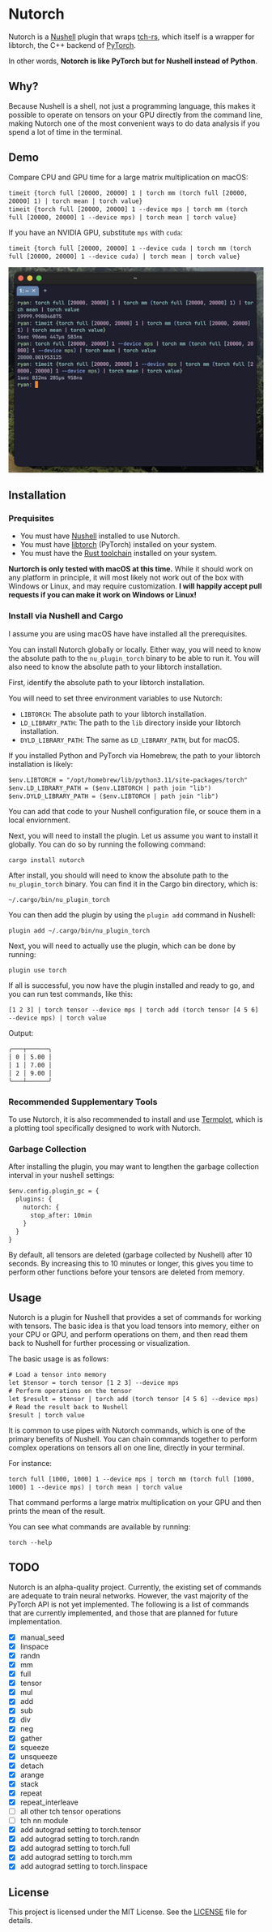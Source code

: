 # Nutorch

Nutorch is a [Nushell](https://github.com/nushell/nushell) plugin that wraps
[tch-rs](https://github.com/LaurentMazare/tch-rs), which itself is a wrapper for
libtorch, the C++ backend of [PyTorch](https://pytorch.org/).

In other words, **Notorch is like PyTorch but for Nushell instead of Python**.

## Why?

Because Nushell is a shell, not just a programming language, this makes it
possible to operate on tensors on your GPU directly from the command line,
making Nutorch one of the most convenient ways to do data analysis if you spend
a lot of time in the terminal.

## Demo

Compare CPU and GPU time for a large matrix multiplication on macOS:

```nu
timeit {torch full [20000, 20000] 1 | torch mm (torch full [20000, 20000] 1) | torch mean | torch value}
timeit {torch full [20000, 20000] 1 --device mps | torch mm (torch full [20000, 20000] 1 --device mps) | torch mean | torch value}
```

If you have an NVIDIA GPU, substitute `mps` with `cuda`:

```nu
timeit {torch full [20000, 20000] 1 --device cuda | torch mm (torch full [20000, 20000] 1 --device cuda) | torch mean | torch value}
```

![Matmul Demo](./raw-images/screenshot-matmul.png)

## Installation

### Prequisites

- You must have [Nushell](https://www.nushell.sh/) installed to use Nutorch.
- You must have [libtorch](https://pytorch.org/get-started/locally/) (PyTorch)
  installed on your system.
- You must have the [Rust toolchain](https://www.rust-lang.org/tools/install)
  installed on your system.

**Nurtorch is only tested with macOS at this time.** While it should work on any
platform in principle, it will most likely not work out of the box with Windows
or Linux, and may require customization. **I will happily accept pull requests
if you can make it work on Windows or Linux!**

### Install via Nushell and Cargo

I assume you are using macOS have have installed all the prerequisites.

You can install Nutorch globally or locally. Either way, you will need to know
the absolute path to the `nu_plugin_torch` binary to be able to run it. You will
also need to know the absolute path to your libtorch installation.

First, identify the absolute path to your libtorch installation.

You will need to set three environment variables to use Nutorch:

- `LIBTORCH`: The absolute path to your libtorch installation.
- `LD_LIBRARY_PATH`: The path to the `lib` directory inside your libtorch
  installation.
- `DYLD_LIBRARY_PATH`: The same as `LD_LIBRARY_PATH`, but for macOS.

If you installed Python and PyTorch via Homebrew, the path to your libtorch
installation is likely:

```nu
$env.LIBTORCH = "/opt/homebrew/lib/python3.11/site-packages/torch"
$env.LD_LIBRARY_PATH = ($env.LIBTORCH | path join "lib")
$env.DYLD_LIBRARY_PATH = ($env.LIBTORCH | path join "lib")
```

You can add that code to your Nushell configuration file, or souce them in a
local enviornment.

Next, you will need to install the plugin. Let us assume you want to install it
globally. You can do so by running the following command:

```nu
cargo install nutorch
```

After install, you should will need to know the absolute path to the
`nu_plugin_torch` binary. You can find it in the Cargo bin directory, which is:

```
~/.cargo/bin/nu_plugin_torch
```

You can then add the plugin by using the `plugin add` command in Nushell:

```nu
plugin add ~/.cargo/bin/nu_plugin_torch
```

Next, you will need to actually use the plugin, which can be done by running:

```nu
plugin use torch
```

If all is successful, you now have the plugin installed and ready to go, and you
can run test commands, like this:

```nu
[1 2 3] | torch tensor --device mps | torch add (torch tensor [4 5 6] --device mps) | torch value
```

Output:

```
╭───┬──────╮
│ 0 │ 5.00 │
│ 1 │ 7.00 │
│ 2 │ 9.00 │
╰───┴──────╯
```

### Recommended Supplementary Tools

To use Nutorch, it is also recommended to install and use
[Termplot](https://github.com/termplot/termplot), which is a plotting tool
specifically designed to work with Nutorch.

### Garbage Collection

After installing the plugin, you may want to lengthen the garbage collection
interval in your nushell settings:

```nu
$env.config.plugin_gc = {
  plugins: {
    nutorch: {
      stop_after: 10min
    }
  }
}
```

By default, all tensors are deleted (garbage collected by Nushell) after 10
seconds. By increasing this to 10 minutes or longer, this gives you time to
perform other functions before your tensors are deleted from memory.

## Usage

Nutorch is a plugin for Nushell that provides a set of commands for working with
tensors. The basic idea is that you load tensors into memory, either on your CPU
or GPU, and perform operations on them, and then read them back to Nushell for
further processing or visualization.

The basic usage is as follows:

```nu
# Load a tensor into memory
let $tensor = torch tensor [1 2 3] --device mps
# Perform operations on the tensor
let $result = $tensor | torch add (torch tensor [4 5 6] --device mps)
# Read the result back to Nushell
$result | torch value
```

It is common to use pipes with Nutorch commands, which is one of the primary
benefits of Nushell. You can chain commands together to perform complex
operations on tensors all on one line, directly in your terminal.

For instance:

```nu
torch full [1000, 1000] 1 --device mps | torch mm (torch full [1000, 1000] 1 --device mps) | torch mean | torch value
```

That command performs a large matrix multiplication on your GPU and then prints
the mean of the result.

You can see what commands are available by running:

```nu
torch --help
```

## TODO

Nutorch is an alpha-quality project. Currently, the existing set of commands are
adequate to train neural networks. However, the vast majority of the PyTorch API
is not yet implemented. The following is a list of commands that are currently
implemented, and those that are planned for future implementation.

- [x] manual_seed
- [x] linspace
- [x] randn
- [x] mm
- [x] full
- [x] tensor
- [x] mul
- [x] add
- [x] sub
- [x] div
- [x] neg
- [x] gather
- [x] squeeze
- [x] unsqueeze
- [x] detach
- [x] arange
- [x] stack
- [x] repeat
- [x] repeat_interleave
- [ ] all other tch tensor operations
- [ ] tch nn module
- [x] add autograd setting to torch.tensor
- [x] add autograd setting to torch.randn
- [x] add autograd setting to torch.full
- [x] add autograd setting to torch.mm
- [x] add autograd setting to torch.linspace

## License

This project is licensed under the MIT License. See the [LICENSE](LICENSE) file
for details.
